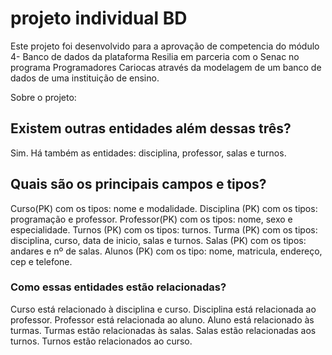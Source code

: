 # projeto individual BD

Este projeto foi desenvolvido para a aprovação de competencia do módulo 4- Banco de dados da plataforma Resilia em parceria com o Senac no programa Programadores Cariocas através da modelagem de um banco de dados de uma instituição de ensino.

Sobre o projeto:

## Existem outras entidades além dessas três?
Sim. Há também as entidades: disciplina, professor, salas e turnos.

## Quais são os principais campos e tipos?

 Curso(PK) com os tipos: nome e modalidade.
 Disciplina (PK) com os tipos: programação e professor.
 Professor(PK) com os tipos: nome, sexo e especialidade.
 Turnos (PK) com os tipos: turnos.
 Turma (PK) com os tipos: disciplina, curso, data de inicio, salas e turnos.
 Salas (PK) com os tipos: andares e nº de salas.
 Alunos (PK) com os tipo: nome, matricula, endereço, cep e telefone.

### Como essas entidades estão relacionadas?
Curso está relacionado à disciplina e curso.
Disciplina está relacionada ao professor.
Professor está relacionada ao aluno.
Aluno está relacionado às turmas.
Turmas estão relacionadas às salas.
Salas estão relacionadas aos turnos.
Turnos estão relacionados ao curso.
